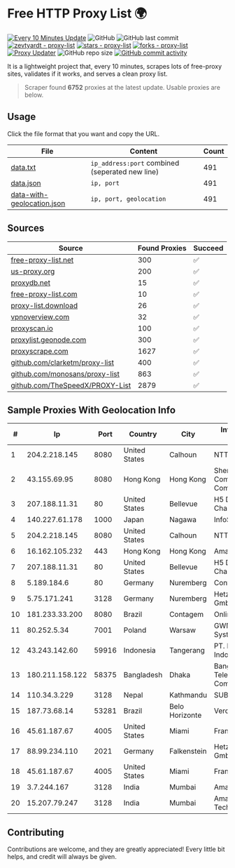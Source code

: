 
# Free HTTP Proxy List 🌍

[![Every 10 Minutes Update](https://github.com/mertguvencli/http-proxy-list/actions/workflows/main.yml/badge.svg?branch=main)](https://github.com/mertguvencli/http-proxy-list/actions/workflows/main.yml)
![GitHub](https://img.shields.io/github/license/mertguvencli/http-proxy-list)
![GitHub last commit](https://img.shields.io/github/last-commit/mertguvencli/http-proxy-list)
[![zevtyardt - proxy-list](https://img.shields.io/static/v1?label=zevtyardt&message=proxy-list&color=blue&logo=github)](https://github.com/zevtyardt/proxy-list "Go to GitHub repo")
[![stars - proxy-list](https://img.shields.io/github/stars/zevtyardt/proxy-list?style=social)](https://github.com/zevtyardt/proxy-list)
[![forks - proxy-list](https://img.shields.io/github/forks/zevtyardt/proxy-list?style=social)](https://github.com/zevtyardt/proxy-list)
[![Proxy Updater](https://github.com/zevtyardt/proxy-list/workflows/Proxy%20Updater/badge.svg)](https://github.com/zevtyardt/proxy-list/actions?query=workflow:"Proxy+Updater")
![GitHub repo size](https://img.shields.io/github/repo-size/zevtyardt/proxy-list)
[![GitHub commit activity](https://img.shields.io/github/commit-activity/m/zevtyardt/proxy-list?logo=commits)](https://github.com/zevtyardt/proxy-list/commits/main)

It is a lightweight project that, every 10 minutes, scrapes lots of free-proxy sites, validates if it works, and serves a clean proxy list.

> Scraper found **6752** proxies at the latest update. Usable proxies are below.

## Usage

Click the file format that you want and copy the URL.

|File|Content|Count|
|----|-------|-----|
|[data.txt](https://raw.githubusercontent.com/mertguvencli/http-proxy-list/main/proxy-list/data.txt)|`ip_address:port` combined (seperated new line)|491|
|[data.json](https://raw.githubusercontent.com/mertguvencli/http-proxy-list/main/proxy-list/data.json)|`ip, port`|491|
|[data-with-geolocation.json](https://raw.githubusercontent.com/mertguvencli/http-proxy-list/main/proxy-list/data-with-geolocation.json)|`ip, port, geolocation`|491|

## Sources

|Source|Found Proxies|Succeed|
|------|-------------|-------|
|[free-proxy-list.net](https://free-proxy-list.net)|300|✅|
|[us-proxy.org](https://www.us-proxy.org)|200|✅|
|[proxydb.net](http://proxydb.net)|15|✅|
|[free-proxy-list.com](https://free-proxy-list.com/?page=&port=&type%5B%5D=http&type%5B%5D=https&up_time=0&search=Search)|10|✅|
|[proxy-list.download](https://www.proxy-list.download/HTTP)|26|✅|
|[vpnoverview.com](https://vpnoverview.com/privacy/anonymous-browsing/free-proxy-servers)|32|✅|
|[proxyscan.io](https://www.proxyscan.io)|100|✅|
|[proxylist.geonode.com](https://proxylist.geonode.com/api/proxy-list?limit=300&page=1&sort_by=lastChecked&sort_type=desc&protocols=http,https)|300|✅|
|[proxyscrape.com](https://api.proxyscrape.com/v2/?request=displayproxies&protocol=http&timeout=10000&country=all&ssl=all&anonymity=all)|1627|✅|
|[github.com/clarketm/proxy-list](https://raw.githubusercontent.com/clarketm/proxy-list/master/proxy-list-raw.txt)|400|✅|
|[github.com/monosans/proxy-list](https://raw.githubusercontent.com/monosans/proxy-list/main/proxies/http.txt)|863|✅|
|[github.com/TheSpeedX/PROXY-List](https://raw.githubusercontent.com/TheSpeedX/PROXY-List/master/http.txt)|2879|✅|


## Sample Proxies With Geolocation Info

|#|Ip|Port|Country|City|Internet Service Provider|
|-|--|----|-------|----|-------------------------|
|1|204.2.218.145|8080|United States|Calhoun|NTT America, Inc.|
|2|43.155.69.95|8080|Hong Kong|Hong Kong|Shenzhen Tencent Computer Systems Company Limited|
|3|207.188.11.31|80|United States|Bellevue|H5 Data Centers - Chandler LLC|
|4|140.227.61.178|1000|Japan|Nagawa|InfoSphere|
|5|204.2.218.145|8080|United States|Calhoun|NTT America, Inc.|
|6|16.162.105.232|443|Hong Kong|Hong Kong|Amazon.com|
|7|207.188.11.31|80|United States|Bellevue|H5 Data Centers - Chandler LLC|
|8|5.189.184.6|80|Germany|Nuremberg|Contabo GmbH|
|9|5.75.171.241|3128|Germany|Nuremberg|Hetzner Online GmbH|
|10|181.233.33.200|8080|Brazil|Contagem|Online Fibra|
|11|80.252.5.34|7001|Poland|Warsaw|GWNET Autonomus System|
|12|43.243.142.60|59916|Indonesia|Tangerang|PT. Mora Telematika Indonesia|
|13|180.211.158.122|58375|Bangladesh|Dhaka|Bangladesh Telecommunications Company Ltd.|
|14|110.34.3.229|3128|Nepal|Kathmandu|SUBISU C7|
|15|187.73.68.14|53281|Brazil|Belo Horizonte|Vero S.A|
|16|45.61.187.67|4005|United States|Miami|FranTech Solutions|
|17|88.99.234.110|2021|Germany|Falkenstein|Hetzner Online GmbH|
|18|45.61.187.67|4005|United States|Miami|FranTech Solutions|
|19|3.7.244.167|3128|India|Mumbai|Amazon.com, Inc.|
|20|15.207.79.247|3128|India|Mumbai|Amazon Technologies Inc.|



## Contributing

Contributions are welcome, and they are greatly appreciated! Every
little bit helps, and credit will always be given.

